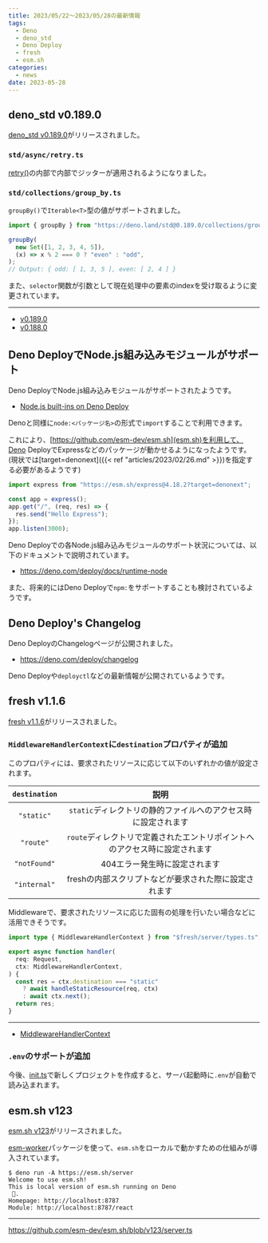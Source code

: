 ```yaml
---
title: 2023/05/22〜2023/05/28の最新情報
tags:
  - Deno
  - deno_std
  - Deno Deploy
  - fresh
  - esm.sh
categories:
  - news
date: 2023-05-28
---
```


## deno_std v0.189.0

[deno_std v0.189.0](https://github.com/denoland/deno_std/releases/tag/0.189.0)がリリースされました。

### `std/async/retry.ts`

[retry()](https://deno.land/std@0.189.0/async/retry.ts?s=retry)の内部で内部でジッターが適用されるようになりました。

### `std/collections/group_by.ts`

`groupBy()`で`Iterable<T>`型の値がサポートされました。

```javascript
import { groupBy } from "https://deno.land/std@0.189.0/collections/group_by.ts";

groupBy(
  new Set([1, 2, 3, 4, 5]),
  (x) => x % 2 === 0 ? "even" : "odd",
);
// Output: { odd: [ 1, 3, 5 ], even: [ 2, 4 ] }
```

また、`selector`関数が引数として現在処理中の要素のindexを受け取るように変更されています。

---

* [v0.189.0](https://deno.land/std@0.189.0/collections/group_by.ts?s=groupBy)
* [v0.188.0](https://deno.land/std@0.188.0/collections/group_by.ts?s=groupBy)
        

## Deno DeployでNode.js組み込みモジュールがサポート

Deno DeployでNode.js組み込みモジュールがサポートされたようです。

- [Node.js built-ins on Deno Deploy](https://deno.com/blog/node-builtins-on-deploy)

Denoと同様に`node:<パッケージ名>`の形式で`import`することで利用できます。

これにより、[https://github.com/esm-dev/esm.sh](esm.sh)を利用して、Deno DeployでExpressなどのパッケージが動かせるようになったようです。(現状では[target=denonext]({{< ref "articles/2023/02/26.md" >}})を指定する必要があるようです)

```javascript
import express from "https://esm.sh/express@4.18.2?target=denonext";

const app = express();
app.get("/", (req, res) => {
  res.send("Hello Express");
});
app.listen(3000);
```

Deno Deployでの各Node.js組み込みモジュールのサポート状況については、以下のドキュメントで説明されています。

- https://deno.com/deploy/docs/runtime-node

また、将来的にはDeno Deployで`npm:`をサポートすることも検討されているようです。

## Deno Deploy's Changelog

Deno DeployのChangelogページが公開されました。

* https://deno.com/deploy/changelog

Deno Deployや`deployctl`などの最新情報が公開されているようです。

## fresh v1.1.6

[fresh v1.1.6](https://github.com/denoland/fresh/releases/tag/1.1.6)がリリースされました。

### `MiddlewareHandlerContext`に`destination`プロパティが追加

このプロパティには、要求されたリソースに応じて以下のいずれかの値が設定されます。

|`destination`|説明|
|:---:|:---:|
|`"static"`|`static`ディレクトリの静的ファイルへのアクセス時に設定されます|
|`"route"`|`route`ディレクトリで定義されたエントリポイントへのアクセス時に設定されます|
|`"notFound"`|404エラー発生時に設定されます|
|`"internal"`|freshの内部スクリプトなどが要求された際に設定されます|

Middlewareで、要求されたリソースに応じた固有の処理を行いたい場合などに活用できそうです。

```typescript
import type { MiddlewareHandlerContext } from "$fresh/server/types.ts";

export async function handler(
  req: Request,
  ctx: MiddlewareHandlerContext,
) {
  const res = ctx.destination === "static"
    ? await handleStaticResource(req, ctx)
    : await ctx.next();
  return res;
}
```

---

- [MiddlewareHandlerContext](https://deno.land/x/fresh@1.1.6/src/server/types.ts?s=MiddlewareHandlerContext)
    
### `.env`のサポートが追加

今後、[init.ts](https://deno.land/x/fresh@1.1.6/init.ts)で新しくプロジェクトを作成すると、サーバ起動時に`.env`が自動で読み込まれます。

## esm.sh v123

[esm.sh v123](https://github.com/esm-dev/esm.sh/releases/tag/v123)がリリースされました。

[esm-worker](https://www.npmjs.com/package/esm-worker)パッケージを使って、`esm.sh`をローカルで動かすための仕組みが導入されています。

```shell
$ deno run -A https://esm.sh/server
Welcome to use esm.sh!
This is local version of esm.sh running on Deno
 🦕.
Homepage: http://localhost:8787
Module: http://localhost:8787/react
```

---

https://github.com/esm-dev/esm.sh/blob/v123/server.ts
